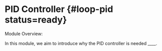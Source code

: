 # PID Controller {#loop-pid status=ready}

Module Overview:

In this module, we aim to introduce why the PID controller is needed ____. 